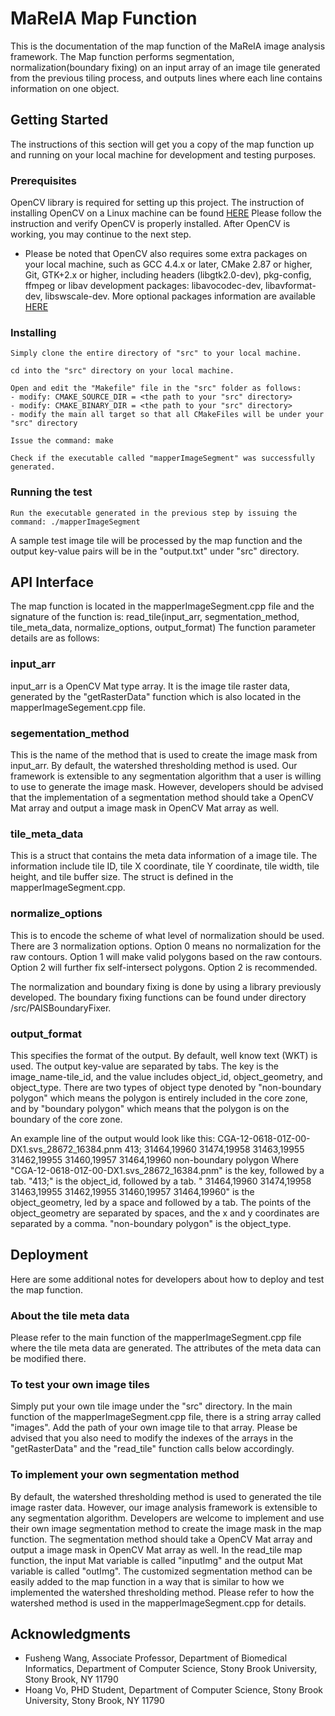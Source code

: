 # MaReIA Map Function

This is the documentation of the map function of the MaReIA image analysis framework. The Map function performs segmentation, normalization(boundary fixing) on an input array of an image tile generated from the previous tiling process, and outputs lines where each line contains information on one object.

## Getting Started

The instructions of this section will get you a copy of the map function up and running on your local machine for development and testing purposes.

### Prerequisites

OpenCV library is required for setting up this project. The instruction of installing OpenCV on a Linux machine can be found [HERE](https://docs.opencv.org/3.4/d7/d9f/tutorial_linux_install.html) Please follow the instruction and verify OpenCV is properly installed. After OpenCV is working, you may continue to the next step.

* Please be noted that OpenCV also requires some extra packages on your local machine, such as GCC 4.4.x or later, CMake 2.87 or higher, Git, GTK+2.x or higher, including headers (libgtk2.0-dev), pkg-config, ffmpeg or libav development packages: libavocodec-dev, libavformat-dev, libswscale-dev. More optional packages information are available [HERE](https://docs.opencv.org/3.4/d7/d9f/tutorial_linux_install.html)

### Installing

```
Simply clone the entire directory of "src" to your local machine. 
```
```
cd into the "src" directory on your local machine.
```
```
Open and edit the "Makefile" file in the "src" folder as follows: 
- modify: CMAKE_SOURCE_DIR = <the path to your "src" directory>
- modify: CMAKE_BINARY_DIR = <the path to your "src" directory>
- modify the main all target so that all CMakeFiles will be under your "src" directory
```
```
Issue the command: make
```
```
Check if the executable called "mapperImageSegment" was successfully generated.   
```

### Running the test

```
Run the executable generated in the previous step by issuing the command: ./mapperImageSegment
```
A sample test image tile will be processed by the map function and the output key-value pairs will be in the "output.txt" under "src" directory. 

## API Interface

The map function is located in the mapperImageSegment.cpp file and the signature of the function is:
read_tile(input_arr, segmentation_method, tile_meta_data, normalize_options, output_format)
The function parameter details are as follows:

### input_arr

input_arr is a OpenCV Mat type array. It is the image tile raster data, generated by the "getRasterData" function which is also located in the mapperImageSegement.cpp file.

### segementation_method

This is the name of the method that is used to create the image mask from input_arr. By default, the watershed thresholding method is used. Our framework is extensible to any segmentation algorithm that a user is willing to use to generate the image mask. However, developers should be advised that the implementation of a segmentation method should take a OpenCV Mat array and output a image mask in OpenCV Mat array as well.

### tile_meta_data

This is a struct that contains the meta data information of a image tile. The information include tile ID, tile X coordinate, tile Y coordinate, tile width, tile height, and tile buffer size. The struct is defined in the mapperImageSegment.cpp.

### normalize_options

This is to encode the scheme of what level of normalization should be used. There are 3 normalization options. Option 0 means no normalization for the raw contours. Option 1 will make valid polygons based on the raw contours. Option 2 will further fix self-intersect polygons. Option 2 is recommended. 

The normalization and boundary fixing is done by using a library previously developed. The boundary fixing functions can be found under directory /src/PAISBoundaryFixer.

### output_format

This specifies the format of the output. By default, well know text (WKT) is used. The output key-value are separated by tabs. The key is the image_name-tile_id, and the value includes object_id, object_geometry, and object_type. There are two types of object type denoted by "non-boundary polygon" which means the polygon is entirely included in the core zone, and by "boundary polygon" which means that the polygon is on the boundary of the core zone. 

An example line of the output would look like this: 
CGA-12-0618-01Z-00-DX1.svs_28672_16384.pnm	413;	 31464,19960 31474,19958 31463,19955 31462,19955 31460,19957 31464,19960	non-boundary polygon
Where "CGA-12-0618-01Z-00-DX1.svs_28672_16384.pnm" is the key, followed by a tab. "413;" is the object_id, followed by a tab. " 31464,19960 31474,19958 31463,19955 31462,19955 31460,19957 31464,19960" is the object_geometry, led by a space and followed by a tab. The points of the object_geometry are separated by spaces, and the x and y coordinates are separated by a comma. "non-boundary polygon" is the object_type.

## Deployment

Here are some additional notes for developers about how to deploy and test the map function.

### About the tile meta data

Please refer to the main function of the mapperImageSegment.cpp file where the tile meta data are generated. The attributes of the meta data can be modified there.

### To test your own image tiles

Simply put your own tile image under the "src" directory. In the main function of the mapperImageSegment.cpp file, there is a string array called "images". Add the path of your own image tile to that array. Please be advised that you also need to modify the indexes of the arrays in the "getRasterData" and the "read_tile" function calls below accordingly.

### To implement your own segmentation method

By default, the watershed thresholding method is used to generated the tile image raster data. However, our image analysis framework is extensible to any segmentation algorithm. Developers are welcome to implement and use their own image segmentation method to create the image mask in the map function. The segmentation method should take a OpenCV Mat array and output a image mask in OpenCV Mat array as well. In the read_tile map function, the input Mat variable is called "inputImg" and the output Mat variable is called "outImg". The customized segmentation method can be easily added to the map function in a way that is similar to how we implemented the watershed thresholding method. Please refer to how the watershed method is used in the mapperImageSegment.cpp for details.

## Acknowledgments

* Fusheng Wang, Associate Professor, Department of Biomedical Informatics, Department of Computer Science, Stony Brook University, Stony Brook, NY 11790
* Hoang Vo, PHD Student, Department of Computer Science, Stony Brook University, Stony Brook, NY 11790